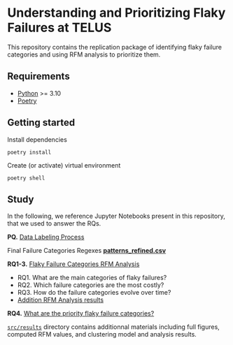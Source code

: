 # Understanding and Prioritizing Flaky Failures at TELUS

This repository contains the replication package of identifying flaky failure categories and using RFM analysis to prioritize them.

## Requirements

* [Python](https://www.python.org/downloads/) >= 3.10
* [Poetry](https://python-poetry.org/)

## Getting started

Install dependencies

```script
poetry install
```

Create (or activate) virtual environment

```script
poetry shell
```

## Study

In the following, we reference Jupyter Notebooks present in this repository, that we used to answer the RQs.

__PQ.__ [Data Labeling Process](./src/02_failure_categories_labeling.ipynb)

Final Failure Categories Regexes __[patterns_refined.csv](./src/scripts/patterns_refined.csv)__

__RQ1-3.__ [Flaky Failure Categories RFM Analysis](./src/03_label_prioritization.ipynb)

* RQ1. What are the main categories of flaky failures?
* RQ2. Which failure categories are the most costly?
* RQ3. How do the failure categories evolve over time?
* [Addition RFM Analysis results](./src/04_labels_rfm_analysis.ipynb)

__RQ4.__ [What are the priority flaky failure categories?](./src/04_labels_rfm_clustering.ipynb)

[`src/results`](./src/results/) directory contains additionnal materials including full figures, computed RFM values, and clustering model and analysis results.
